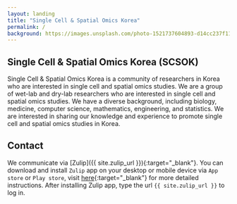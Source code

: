 ```yaml
---
layout: landing
title: "Single Cell & Spatial Omics Korea"
permalink: /
background: https://images.unsplash.com/photo-1521737604893-d14cc237f11d?ixlib=rb-4.0.3&ixid=MnwxMjA3fDB8MHxwaG90by1wYWdlfHx8fGVufDB8fHx8&auto=format&fit=crop&crop=focalpoint&fp-y=.8&w=2830&h=1500&q=80&blend=111827&sat=-100&exp=15&blend-mode=multiply
---
```


## Single Cell & Spatial Omics Korea (SCSOK)

Single Cell & Spatial Omics Korea is a community of researchers in Korea who are interested in single cell and spatial omics studies. We are a group of wet-lab and dry-lab researchers who are interested in single cell and spatial omics studies. We have a diverse background, including biology, medicine, computer science, mathematics, engineering, and statistics. We are interested in sharing our knowledge and experience to promote single cell and spatial omics studies in Korea.

## Contact

We communicate via [Zulip]({{ site.zulip_url }}){:target="_blank"}. You can download and install `Zulip` app on your desktop or mobile device via `App store` or `Play store`, visit [here](https://zulip.com/apps/){:target="_blank"} for more detailed instructions. After installing Zulip app, type the url `{{ site.zulip_url }}` to log in.